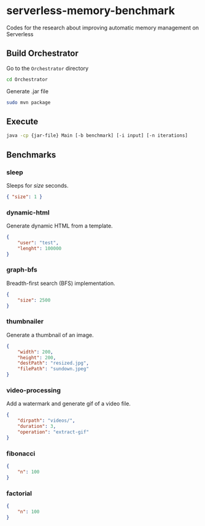 # serverless-memory-benchmark
Codes for the research about improving automatic memory management on Serverless

## Build Orchestrator

Go to the `Orchestrator` directory
```bash
cd Orchestrator
```

Generate .jar file

```bash
sudo mvn package
```

## Execute

```bash
java -cp {jar-file} Main [-b benchmark] [-i input] [-n iterations]
```

## Benchmarks

### sleep

Sleeps for _size_ seconds. 
```json
{ "size": 1 }
```

### dynamic-html

Generate dynamic HTML from a template.
```json
{
    "user": "test",
    "lenght": 100000
}
```

### graph-bfs

Breadth-first search (BFS) implementation.
```json
{
    "size": 2500
}
```

### thumbnailer

Generate a thumbnail of an image.
```json
{
    "width": 200,
    "height": 200,
    "destPath": "resized.jpg",
    "filePath": "sundown.jpeg"
}
```

### video-processing

Add a watermark and generate gif of a video file.
```json
{
    "dirpath": "videos/",
    "duration": 3,
    "operation": "extract-gif"
}
```

### fibonacci
```json
{
    "n": 100
}
```


### factorial
```json
{
    "n": 100
}
```
